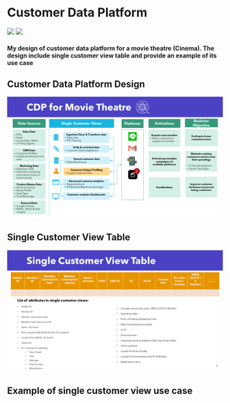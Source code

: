 # Customer Data Platform
[![](https://img.shields.io/badge/-Concept-blue)](#) [![](https://img.shields.io/badge/-Presentation-blue)](#)
#### My design of customer data platform for a movie theatre (Cinema). The design include single customer view table and provide an example of its use case
## Customer Data Platform Design 
![CDP Design](./CDP_Movie.png)
## Single Customer View Table
![SCV Design](./SCV_Movie.png)
## Example of single customer view use case
